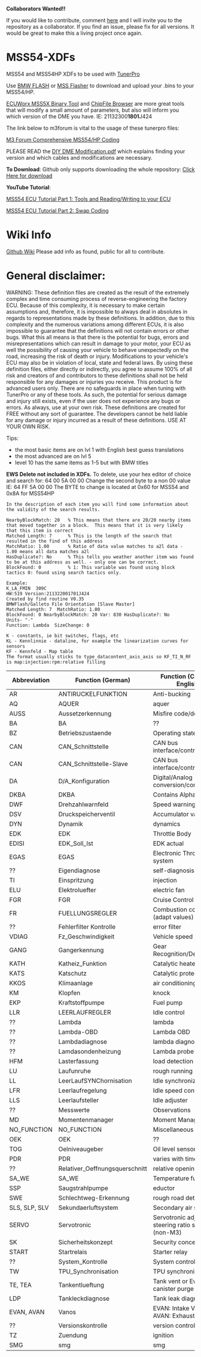 **Collaborators Wanted!!**

If you would like to contribute, comment [here](https://github.com/saildot4k/MSS54-XDFs/issues/6) and I will invite you to the repository as a collaborator. If you find an issue, please fix for all versions. It would be great to make this a living project once again.


# MSS54-XDFs
MSS54 and MSS54HP XDFs to be used with [TunerPro](http://www.tunerpro.net/)

Use [BMW FLASH](http://bimmersoftware.com/bmwflash) or [MSS Flasher](http://www.msstuning.com/mssflasher.html) to download and upload your .bins to your MSS54/HP.

[ECUWorx MSS5X Binary Tool](http://www.ecuworx.co.uk/uploads/MSS52_54_Binary_Modificaton_Tool_V1.5.3D.exe) and [ChipFile Browser](https://sourceforge.net/projects/chipfilebrowser/) are more great tools that will modify a small amount of parameters, but also will inform you which version of the DME you have. IE: 21132300**1801**J424

The link below to m3forum is vital to the usage of these tunerpro files:

[M3 Forum Comprehensive MSS54/HP Coding](http://www.m3forum.net/m3forum/forumdisplay.php?f=109)

PLEASE READ the [DIY DME Modification.pdf](https://github.com/saildot4k/MSS54-XDFs/raw/master/DIY%20DME%20Modification.pdf) which explains finding your version and which cables and modifications are necessary.

**To Download**: Github only supports downloading the whole repository:
[Click Here for download](https://github.com/saildot4k/MSS54-XDFs/archive/master.zip)

**YouTube Tutorial**:

[MSS54 ECU Tutorial Part 1: Tools and Reading/Writing to your ECU](https://youtu.be/jihFbGqWqjg)

[MSS54 ECU Tutorial Part 2: Swap Coding](https://youtu.be/SqrSyWNfMe8)

# Wiki Info

[Github Wiki](https://github.com/saildot4k/MSS54-XDFs/wiki) Please add info as found, public for all to contribute. 

# General disclaimer:
WARNING: These definition files are created as the result of the extremely complex and time consuming process of reverse-engineering the factory ECU. Because of this complexity, it is necessary to make certain assumptions and, therefore, it is impossible to always deal in absolutes in regards to representations made by these definitions. In addition, due to this complexity and the numerous variations among different ECUs, it is also impossible to guarantee that the definitions will not contain errors or other bugs. What this all means is that there is the potential for bugs, errors and misrepresentations which can result in damage to your motor, your ECU as well the possibility of causing your vehicle to behave unexpectedly on the road, increasing the risk of death or injury. Modifications to your vehicle's ECU may also be in violation of local, state and federal laws. By using these definition files, either directly or indirectly, you agree to assume 100% of all risk and creators of and contributors to these definitions shall not be held responsible for any damages or injuries you receive. This product is for advanced users only. There are no safeguards in place when tuning with TunerPro or any of these tools. As such, the potential for serious damage and injury still exists, even if the user does not experience any bugs or errors. As always, use at your own risk.  These definitions are created for FREE without any sort of guarantee. The developers cannot be held liable for any damage or injury incurred as a result of these definitions. USE AT YOUR OWN RISK.

 Tips:

 - the most basic items are on lvl 1 with English best guess translations
 - the most advanced are on lvl 5
 - level 10 has the same items as 1-5 but with BMW titles

**EWS Delete not included in XDFs.**
To delete, use your hex editor of choice and search for: 64 00 5A 00 00
Change the second byte to a non 00 value IE:             64 FF 5A 00 00
The BYTE to change is located at 0x60 for MSS54 and 0x8A for MSS54HP

```  
In the description of each item you will find some information about the validity of the search results.

NearbyBlockMatch: 20   % This means that there are 20/20 nearby items that moved together in a block.  This means that it is very likely that this item is correct
Matched Length: 7      % This is the length of the search that resulted in the find of this address
MatchRatio: 1.00       % Ratio of data value matches to a2l data - 1.00 means all data matches a2l
HasDuplicate?: No      % This tells you weather another item was found to be at this address as well. - only one can be correct.
BlockFound: 0          % 1: This variable was found using block tactics 0: found using search tactics only.

Example:
K_LA_FMIN  309C
HW:519 Version:211322001701J424
Created by find routine V0.35
BMWFlash/Galleto File Orientation [Slave Master]
Matched Length: 7  MatchRatio: 1.00
BlockFound: 0 NearbyBlockMatch: 20 Var: 830 HasDuplicate?: No
Units- "-"  
Function: Lambda  SizeChange: 0
```

```
K - constants, ie bit switches, flags, etc
KL - Kennlinnie - dataline, for example the linearization curves for sensors
KF - Kennfeld - Map table
The format usually sticks to type_datacontent_axis_axis so KF_TI_N_RF is map:injection:rpm:relative filling
  ```

| **Abbreviation** | **Function (German)** | **Function (Common English)** |
| --- | --- | --- |
| AR | ANTIRUCKELFUNKTION | Anti-bucking |
| AQ | AQUER | aquer |
| AUSS | Aussetzerkennung | Misfire code/detection |
| BA | BA | ?? |
| BZ | Betriebszustaende | Operating states |
| CAN | CAN_Schnittstelle | CAN bus interface/control |
| CAN | CAN_Schnittstelle-Slave | CAN bus interface/control slave |
| DA | D/A_Konfiguration | Digital/Analog conversion/configuration |
| DKBA | DKBA | Contains Alpha-N map |
| DWF | Drehzahlwarnfeld | Speed warning field |
| DSV | Druckspeicherventil | Accumulator valve |
| DYN | Dynamik | dynamics |
| EDK | EDK | Throttle Body |
| EDISI | EDK_Soll_Ist | EDK actual |
| EGAS | EGAS | Electronic Throttle system |
| ?? | Eigendiagnose | self-diagnosis |
| TI | Einspritzung | injection |
| ELU | Elektroluefter | electric fan |
| FGR | FGR | Cruise Control |
| FR | FUELLUNGSREGLER | Combustion controller (adapt values) |
| ?? | Fehlerfilter Kontrolle | error filter |
| VDIAG | Fz_Geschwindigkeit | Vehicle speed |
| GANG | Gangerkennung | Gear Recognition/Detection |
| KATH | Katheiz_Funktion | Catalytic heater function |
| KATS | Katschutz | Catalytic protection |
| KKOS | Klimaanlage | air conditioning |
| KM | Klopfen | knock |
| EKP | Kraftstoffpumpe | Fuel pump |
| LLR | LEERLAUFREGLER | Idle control |
| ?? | Lambda | lambda |
| ?? | Lambda-OBD | Lambda OBD |
| ?? | Lambdadiagnose | lambda diagnosis |
| ?? | Lamdasondenheizung | Lambda probe heating |
| HFM | Lasterfassung | load detection |
| LU | Laufunruhe | rough running |
| LL | LeerLaufSYNChornisation | Idle synchronization |
| LFR | Leerlaufregelung | Idle speed control |
| LLS | Leerlaufsteller | Idle adjuster |
| ?? | Messwerte | Observations |
| MD | Momentenmanager | Moment Manager |
| NO_FUNCTION | NO_FUNCTION | Miscellaneous |
| OEK | OEK | ?? |
| TOG | Oelniveaugeber | Oil level sensor/readings |
| PDR | PDR | varies with time (?) |
| ?? | Relativer_Oeffnungsquerschnitt | relative opening cross |
| SA_WE | SA_WE | Temperature functions |
| SSP | Saugstrahlpumpe | eductor |
| SWE | Schlechtweg-Erkennung | rough road detection |
| SLS, SLP, SLV | Sekundaerluftsystem | Secondary air system |
| SERVO | Servotronic | Servotronic adjustable steering ratio system (non-M3) |
| SK | Sicherheitskonzept | Security concept |
| START | Startrelais | Starter relay |
| ?? | System_Kontrolle | System control |
| TW | TPU_Synchronisation | TPU synchronization |
| TE, TEA | Tankentlueftung | Tank vent or Evaporator canister purge control |
| LDP | Tankleckdiagnose | Tank leak diagnosis |
| EVAN, AVAN | Vanos | EVAN: Intake Vanos, AVAN: Exhaust Vanos |
| ?? | Versionskontrolle | version control |
| TZ | Zuendung | ignition |
| SMG | smg | smg |
